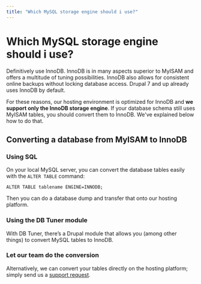 ```yaml
---
title: "Which MySQL storage engine should i use?"
---
```


# Which MySQL storage engine should i use?

Definitively use InnoDB. InnoDB is in many aspects superior to MyISAM
and offers a multitude of tuning possibilities. InnoDB also allows for
consistent online backups without locking database access. Drupal 7 and
up already uses InnoDB by default.

For these reasons, our hosting environment is optimized for InnoDB and
**we support only the InnoDB storage engine**. If your database schema still
uses MyISAM tables, you should convert them to InnoDB. We've explained
below how to do that.

## Converting a database from MyISAM to InnoDB
### Using SQL

On your local MySQL server, you can convert the database tables easily
with the `ALTER TABLE` command:

`ALTER TABLE tablename ENGINE=INNODB;`

Then you can do a database dump and transfer that onto our hosting
platform.

### Using the DB Tuner module

With DB Tuner, there’s a Drupal module that allows you (among other
things) to convert MySQL tables to InnoDB.

### Let our team do the conversion

Alternatively, we can convert your tables directly on the hosting
platform; simply send us a [support request](http://support.freistil.it).
